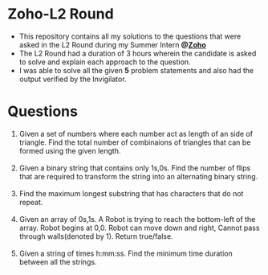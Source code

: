 # Zoho-L2 Round
<ul>
<li>This repository contains all my solutions to the questions that were asked in the L2 Round during my Summer Intern <b>@<a href="www.zoho.com">Zoho</a></b></li>
<li>The L2 Round had a duration of 3 hours wherein the candidate is asked to solve and explain each approach to the question.</li>
<li>I was able to solve all the given <b>5</b> problem statements and also had the output verified by the Invigilator.</li>
</ul>

# Questions
<ol>
<li>Given a set of numbers where each number act as length of an side of triangle. Find the total number of combinaions of triangles that can be formed using the given length.</li><br>
<li>Given a binary string that contains only 1s,0s. Find the number of flips that are required to transform the string into an alternating binary string.</li><br>
<li>Find the maximum longest substring that has characters that do not repeat.</li><br>
<li>Given an array of 0s,1s. A Robot is trying to reach the bottom-left of the array. Robot begins at 0,0. Robot can move down and right, Cannot pass through walls(denoted by 1). Return true/false.</li><br>
<li>Given a string of times h:mm:ss. Find the minimum time duration between all the strings.</li>
</ol>
